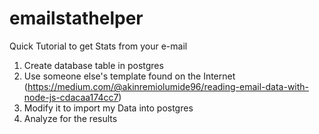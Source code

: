 # emailstathelper
Quick Tutorial to get Stats from your e-mail

1. Create database table in postgres
2. Use someone else's template found on the Internet (https://medium.com/@akinremiolumide96/reading-email-data-with-node-js-cdacaa174cc7)
3. Modify it to import my Data into postgres
4. Analyze for the results

